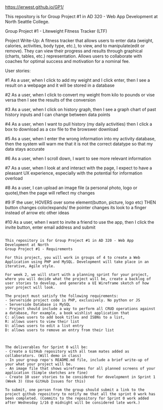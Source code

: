 https://jerwest.github.io/GP1/

This repository is for Group Project #1 in AD 320 - Web App Development at North Seattle College.

Group Project #1 - Liteweight Fitness Tracker (LTF)

Project Write-Up:  A fitness tracker that allows users to enter data (weight, calories, activities, body type, etc.), to view, and to manipulate(edit or remove). They can view their progress and results through graphical (charts, tables, etc.) representation. Allows users to collaborate with coaches for optimal success and motivation for a nominal fee.

User stories:

#1 	As a user, when I click to add my weight and I click enter,
	then I see a result on a webpage and it will be stored in a 
	database

#2 	As a user, when I click  to convert my weight from kilo to pounds
	or vise versa then I see the results of the conversion
	  
#3 	As a user, when I click on history graph, then I see a graph
	chart of past history inputs and I can change between data points

#4	As a user, when I want to pull history (my daily activities)
	then I click a box to download as a csv file to the browswer download

#5 	As a user, when I enter the wrong information into my activity 
	database, then the system will warn me that it is not the correct 
	datatype so that my data stays accurate

#6	As a user, when I scroll down, I want to see more relevant
	information

#7	As a user, when I look at and interact with the page, I expect 
	to have a pleasant UX experience, especially with the potential
	for information overload

#8  As a user, I can upload an image file (a personal photo, logo
	or quote),then the page will reflect my changes

#9	IF the user, HOVERS over some element(button, picture, logo etc)
	THEN button changes color/expands/ the pointer changes its look 
	to a finger instead of arrow etc other ideas

#10	As a user, when I want to invite a friend to use the app,
	then I click the invite button, enter email address and submit

~~~~~~~~~~~~~~~~~~~~~~~~~~~~~~~~~~~~~~~~~~~~~~~~~~~~~~~~~~~~~~~~~~~~~~~~~~~~~~~~~~

This repository is for Group Project #1 in AD 320 - Web App Development at North 
Group Project #1 - Requirements

For this project, you will work in groups of 4 to create a Web Application using PHP and MySQL. Development will take place in an iterative, Agile style. 

For week 2, we will start with a planning sprint for your project, where you will decide what the project will be, create a backlog of user stories to develop, and generate a UI Wireframe sketch of how your project will look.

The project must satisfy the following requirements:
- Serverside project code is PHP, exclusively. No python or JS
- Serverside Database is MySQL
- Project should include a way to perform all CRUD operations against a database, For example, a book wishlist application that  
C: allows users to add book titles and ISBNs to a list, 
R: allows users to view their list
U: allows users to edit a list entry
D: allows users to remove an entry from their list

 

The deliverables for Sprint 0 will be:
- Create a GitHub repository with all team mates added as collaborators. (Will demo in class)
- In your group repo's README.md file, include a brief write-up of your what your project will be. 
- An image file that shows wireframes for all planned screens of your application (Simple sketches are fine)
- Create 10 user stories to be considered for development in Sprint 1 (Week 3) (Use GitHub Issues for this)

To submit, one person from the group should submit a link to the project github repository to notify me that all the sprint 0 work has been completed. (Commits to the repository for Sprint 0 work added after Wednesday 1/16 @ midnight will be considered late work.) 